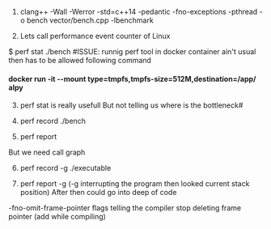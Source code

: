 1. clang++ -Wall -Werror -std=c++14 -pedantic -fno-exceptions -pthread -o bench vector/bench.cpp -lbenchmark

2. Lets call performance event counter of Linux

$ perf stat ./bench
#ISSUE: runnig perf tool in docker container ain't usual then has to be allowed
following command
#### docker run -it --mount type=tmpfs,tmpfs-size=512M,destination=/app/ alpy

3. perf stat is really usefull
But not telling us where is the bottleneck#

4. perf record ./bench
5. perf report 

But we need call graph

6. perf record -g ./executable

7.  perf report -g (-g interrupting the program then looked current stack position)
After then could go into deep of code 

-fno-omit-frame-pointer flags telling the compiler stop deleting frame pointer (add while compiling)
